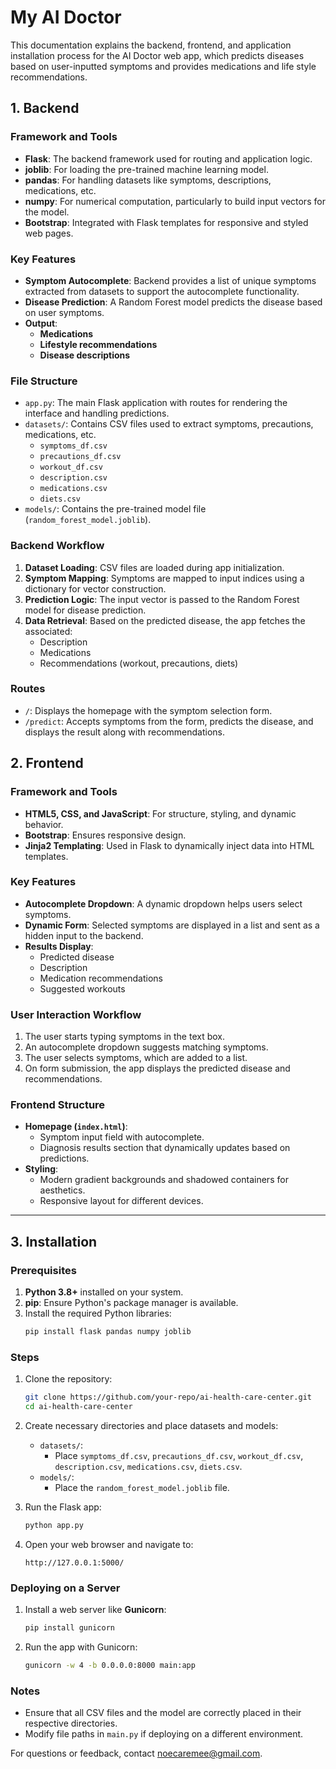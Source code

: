 # My AI Doctor

This documentation explains the backend, frontend, and application installation process for the AI Doctor web app, which predicts diseases based on user-inputted symptoms and provides medications and life style recommendations.

## 1. Backend

### Framework and Tools
- **Flask**: The backend framework used for routing and application logic.
- **joblib**: For loading the pre-trained machine learning model.
- **pandas**: For handling datasets like symptoms, descriptions, medications, etc.
- **numpy**: For numerical computation, particularly to build input vectors for the model.
- **Bootstrap**: Integrated with Flask templates for responsive and styled web pages.

### Key Features
- **Symptom Autocomplete**: Backend provides a list of unique symptoms extracted from datasets to support the autocomplete functionality.
- **Disease Prediction**: A Random Forest model predicts the disease based on user symptoms.
- **Output**:
  - **Medications**
  - **Lifestyle recommendations**
  - **Disease descriptions**

### File Structure
- `app.py`: The main Flask application with routes for rendering the interface and handling predictions.
- `datasets/`: Contains CSV files used to extract symptoms, precautions, medications, etc.
  - `symptoms_df.csv`
  - `precautions_df.csv`
  - `workout_df.csv`
  - `description.csv`
  - `medications.csv`
  - `diets.csv`
- `models/`: Contains the pre-trained model file (`random_forest_model.joblib`).

### Backend Workflow
1. **Dataset Loading**: CSV files are loaded during app initialization.
2. **Symptom Mapping**: Symptoms are mapped to input indices using a dictionary for vector construction.
3. **Prediction Logic**: The input vector is passed to the Random Forest model for disease prediction.
4. **Data Retrieval**: Based on the predicted disease, the app fetches the associated:
   - Description
   - Medications
   - Recommendations (workout, precautions, diets)

### Routes
- `/`: Displays the homepage with the symptom selection form.
- `/predict`: Accepts symptoms from the form, predicts the disease, and displays the result along with recommendations.


## 2. Frontend

### Framework and Tools
- **HTML5, CSS, and JavaScript**: For structure, styling, and dynamic behavior.
- **Bootstrap**: Ensures responsive design.
- **Jinja2 Templating**: Used in Flask to dynamically inject data into HTML templates.

### Key Features
- **Autocomplete Dropdown**: A dynamic dropdown helps users select symptoms.
- **Dynamic Form**: Selected symptoms are displayed in a list and sent as a hidden input to the backend.
- **Results Display**:
  - Predicted disease
  - Description
  - Medication recommendations
  - Suggested workouts

### User Interaction Workflow
1. The user starts typing symptoms in the text box.
2. An autocomplete dropdown suggests matching symptoms.
3. The user selects symptoms, which are added to a list.
4. On form submission, the app displays the predicted disease and recommendations.

### Frontend Structure
- **Homepage (`index.html`)**:
  - Symptom input field with autocomplete.
  - Diagnosis results section that dynamically updates based on predictions.
- **Styling**:
  - Modern gradient backgrounds and shadowed containers for aesthetics.
  - Responsive layout for different devices.

---

## 3. Installation

### Prerequisites
1. **Python 3.8+** installed on your system.
2. **pip**: Ensure Python's package manager is available.
3. Install the required Python libraries:
   ```bash
   pip install flask pandas numpy joblib
   ```

### Steps
1. Clone the repository:
   ```bash
   git clone https://github.com/your-repo/ai-health-care-center.git
   cd ai-health-care-center
   ```

2. Create necessary directories and place datasets and models:
   - `datasets/`:
     - Place `symptoms_df.csv`, `precautions_df.csv`, `workout_df.csv`, `description.csv`, `medications.csv`, `diets.csv`.
   - `models/`:
     - Place the `random_forest_model.joblib` file.

3. Run the Flask app:
   ```bash
   python app.py
   ```

4. Open your web browser and navigate to:
   ```
   http://127.0.0.1:5000/
   ```

### Deploying on a Server
1. Install a web server like **Gunicorn**:
   ```bash
   pip install gunicorn
   ```
2. Run the app with Gunicorn:
   ```bash
   gunicorn -w 4 -b 0.0.0.0:8000 main:app
   ```

### Notes
- Ensure that all CSV files and the model are correctly placed in their respective directories.
- Modify file paths in `main.py` if deploying on a different environment.

For questions or feedback, contact noecaremee@gmail.com.
